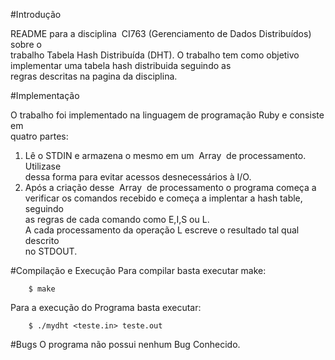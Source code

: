 #Introdução 
 
README   para   a   disciplina   ​
CI763   (Gerenciamento   de   Dados   Distribuídos)   ​
sobre   o  
trabalho Tabela Hash Distribuída (DHT). 
O   trabalho   tem   como   objetivo   implementar   uma   tabela   hash   distribuida   seguindo   as  
regras descritas na pagina da disciplina. 
 
#Implementação 
 
O   trabalho   foi   implementado   na   linguagem   de   programação   Ruby   e   consiste   em  
quatro partes: 
 
1. Lê   o   STDIN   e   armazena   o   mesmo   em   um   ​
Array   ​
de   processamento.   Utiliza­se  
dessa forma para evitar acessos desnecessários à I/O. 
2. Após   a   criação   desse   ​
Array   ​
de   processamento   o   programa   começa   a  
verificar   os   comandos   recebido   e   começa   a   implentar   a   hash   table,   seguindo  
as regras de cada comando como E,I,S ou L.  
A   cada   processamento   da   operação   L   escreve   o   resultado   tal   qual   descrito  
no STDOUT. 
 
#Compilação e Execução 
Para compilar basta executar make: 
 
        $ make 
 
Para a execução do Programa basta executar:  
 
        $ ./mydht <teste.in> teste.out
 
 
#Bugs 
O programa não possui nenhum Bug Conhecido. 
